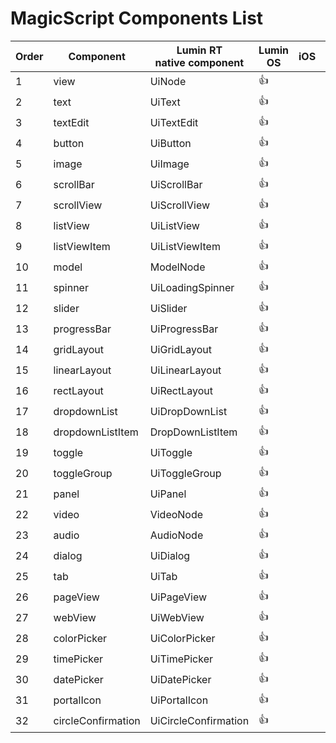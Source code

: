 # MagicScript Components List

Order | Component | Lumin RT<br>native component | Lumin OS | iOS | Android
------|-----------|----------|-------------|-----|---------
 1 | view | UiNode | :thumbsup:
 2 | text | UiText | :thumbsup:
 3 | textEdit | UiTextEdit | :thumbsup:
 4 | button | UiButton | :thumbsup:
 5 | image | UiImage | :thumbsup:
 6 | scrollBar | UiScrollBar | :thumbsup:
 7 | scrollView | UiScrollView | :thumbsup:
 8 | listView | UiListView | :thumbsup:
 9 | listViewItem | UiListViewItem | :thumbsup:
10 | model | ModelNode | :thumbsup:
11 | spinner | UiLoadingSpinner | :thumbsup:
12 | slider | UiSlider | :thumbsup:
13 | progressBar | UiProgressBar | :thumbsup:
14 | gridLayout | UiGridLayout | :thumbsup:
15 | linearLayout | UiLinearLayout | :thumbsup:
16 | rectLayout | UiRectLayout | :thumbsup:
17 | dropdownList | UiDropDownList | :thumbsup:
18 | dropdownListItem | DropDownListItem | :thumbsup:
19 | toggle | UiToggle | :thumbsup:
20 | toggleGroup | UiToggleGroup | :thumbsup:
21 | panel | UiPanel | :thumbsup:
22 | video | VideoNode | :thumbsup:
23 | audio | AudioNode | :thumbsup:
24 | dialog | UiDialog | :thumbsup:
25 | tab | UiTab | :thumbsup:
26 | pageView | UiPageView | :thumbsup:
27 | webView | UiWebView | :thumbsup:
28 | colorPicker | UiColorPicker | :thumbsup:
29 | timePicker | UiTimePicker | :thumbsup:
30 | datePicker | UiDatePicker | :thumbsup:
31 | portalIcon | UiPortalIcon | :thumbsup:
32 | circleConfirmation | UiCircleConfirmation | :thumbsup:
